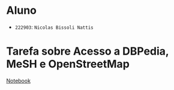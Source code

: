# Aluno

* `222903`: `Nicolas Bissoli Nattis`

# Tarefa sobre Acesso a DBPedia, MeSH e OpenStreetMap

[Notebook](notebook/lab02-logic-model-dbpedia.ipynb)
